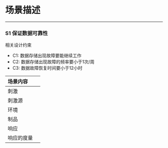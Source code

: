 # 场景描述

---

### S1 保证数据可靠性

相关设计约束

* C1: 数据存储出现故障要能继续工作 
* C2: 数据存储出现故障的频率要小于1次/周 
* C3: 数据故障恢复时间要小于12小时

| 场景内容 |  |
| :--- | :--- |
| 刺激 |  |
| 刺激源 |  |
| 环境 |  |
| 制品 |  |
| 响应 |  |
| 响应的度量 |  |



